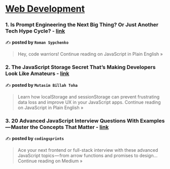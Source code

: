 
<h1><a href=https://medium.com/tag/web-development/recommended target="_blank" rel="noopener noreferrer">Web Development</a></h1>
<h3>1. Is Prompt Engineering the Next Big Thing? Or Just Another Tech Hype Cycle? - <a href="https://javascript.plainenglish.io/is-prompt-engineering-the-next-big-thing-or-just-another-tech-hype-cycle-7378a3c773a5?source=rss------web_development-5" target="_blank" rel="noopener noreferrer">link</a></h3>

✍️ **posted by `Roman Sypchenko`**

<blockquote>Hey, code warriors!
Continue reading on JavaScript in Plain English »</blockquote>

<h3>2. The JavaScript Storage Secret That’s Making Developers Look Like Amateurs - <a href="https://javascript.plainenglish.io/the-javascript-storage-secret-thats-making-developers-look-like-amateurs-b975f0c824ef?source=rss------web_development-5" target="_blank" rel="noopener noreferrer">link</a></h3>

✍️ **posted by `Mutasim Billah Toha`**

<blockquote>Learn how localStorage and sessionStorage can prevent frustrating data loss and improve UX in your JavaScript apps.
Continue reading on JavaScript in Plain English »</blockquote>

<h3>3. 20 Advanced JavaScript Interview Questions With Examples — Master the Concepts That Matter - <a href="https://codingsprints.medium.com/20-advanced-javascript-interview-questions-with-examples-master-the-concepts-that-matter-6a471b9bcaca?source=rss------web_development-5" target="_blank" rel="noopener noreferrer">link</a></h3>

✍️ **posted by `codingsprints`**

<blockquote>Ace your next frontend or full-stack interview with these advanced JavaScript topics — from arrow functions and promises to design…
Continue reading on Medium »</blockquote>

